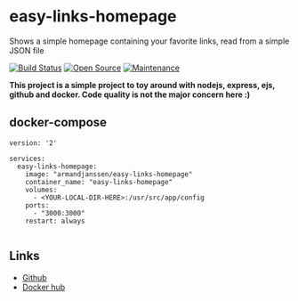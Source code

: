 # easy-links-homepage
Shows a simple homepage containing your favorite links, read from a simple JSON file

[![Build Status](https://travis-ci.org/armand-janssen/easy-links-homepage.svg?branch=master)](https://travis-ci.org/armand-janssen/easy-links-homepage)
[![Open Source](https://img.shields.io/badge/Open%20Source-100%25-green.svg)](https://shields.io/)
[![Maintenance](https://img.shields.io/badge/Maintained%3F-Yes-green.svg)](https://github.com/armand-janssen/easy-links-homepage/graphs/commit-activity)

**This project is a simple project to toy around with nodejs, express, ejs, github and docker. Code quality is not the major concern here :)**

## docker-compose
```docker-compose
version: '2'

services:
  easy-links-homepage:
    image: "armandjanssen/easy-links-homepage"
    container_name: "easy-links-homepage"
    volumes:
      - <YOUR-LOCAL-DIR-HERE>:/usr/src/app/config
    ports:
      - "3000:3000"
    restart: always


```

## Links

* [Github](https://github.com/armand-janssen/easy-links-homepage)
* [Docker hub](https://github.com/armand-janssen/easy-links-homepage)
